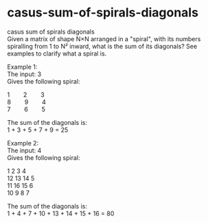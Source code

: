 # casus-sum-of-spirals-diagonals
casus sum of spirals diagonals  
Given a matrix of shape N×N arranged in a "spiral", with its numbers spiralling from 1 to N² inward, what is the sum of its diagonals? See examples to clarify what a spiral is.  
  
Example 1:  
The input: 3  
Gives the following spiral:  
  
1$\qquad$2$\qquad$3   
8$\qquad$9$\qquad$4  
7$\qquad$6$\qquad$5  
  
The sum of the diagonals is:   
1 + 3 + 5 + 7 + 9 = 25  
  
  
Example 2:  
The input: 4  
Gives the following spiral:  
  
1    2      3     4  
12   13    14     5  
11   16    15     6  
10   9      8     7  
  
The sum of the diagonals is:  
1 + 4 + 7 + 10 + 13 + 14 + 15 + 16 = 80  
